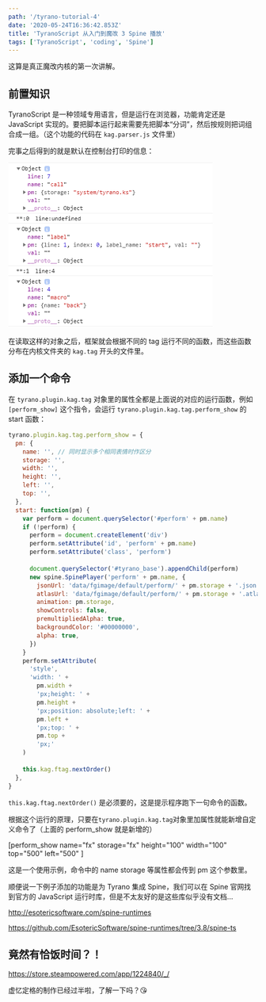 ```yaml
---
path: '/tyrano-tutorial-4'
date: '2020-05-24T16:36:42.853Z'
title: 'TyranoScript 从入门到魔改 3 Spine 播放'
tags: ['TyranoScript', 'coding', 'Spine']
---
```


这算是真正魔改内核的第一次讲解。

## 前置知识

TyranoScript 是一种领域专用语言，但是运行在浏览器，功能肯定还是 JavaScript 实现的。要把脚本运行起来需要先把脚本“分词”，然后按规则把词组合成一组。（这个功能的代码在 `kag.parser.js` 文件里）

完事之后得到的就是默认在控制台打印的信息：

![](consolelog.png)

在读取这样的对象之后，框架就会根据不同的 tag 运行不同的函数，而这些函数分布在内核文件夹的 `kag.tag` 开头的文件里。

## 添加一个命令

在 `tyrano.plugin.kag.tag` 对象里的属性全都是上面说的对应的运行函数，例如 `[perform_show]` 这个指令，会运行 `tyrano.plugin.kag.tag.perform_show` 的 start 函数：

```javascript
tyrano.plugin.kag.tag.perform_show = {
  pm: {
    name: '', // 同时显示多个相同表情时作区分
    storage: '',
    width: '',
    height: '',
    left: '',
    top: '',
  },
  start: function(pm) {
    var perform = document.querySelector('#perform' + pm.name)
    if (!perform) {
      perform = document.createElement('div')
      perform.setAttribute('id', 'perform' + pm.name)
      perform.setAttribute('class', 'perform')

      document.querySelector('#tyrano_base').appendChild(perform)
      new spine.SpinePlayer('perform' + pm.name, {
        jsonUrl: 'data/fgimage/default/perform/' + pm.storage + '.json',
        atlasUrl: 'data/fgimage/default/perform/' + pm.storage + '.atlas',
        animation: pm.storage,
        showControls: false,
        premultipliedAlpha: true,
        backgroundColor: '#00000000',
        alpha: true,
      })
    }
    perform.setAttribute(
      'style',
      'width: ' +
        pm.width +
        'px;height: ' +
        pm.height +
        'px;position: absolute;left: ' +
        pm.left +
        'px;top: ' +
        pm.top +
        'px;'
    )

    this.kag.ftag.nextOrder()
  },
}
```

`this.kag.ftag.nextOrder()` 是必须要的，这是提示程序跑下一句命令的函数。

根据这个运行的原理，只要在`tyrano.plugin.kag.tag`对象里加属性就能新增自定义命令了（上面的 perform_show 就是新增的）

[perform_show name="fx" storage="fx" height="100" width="100" top="500" left="500" ]

这是一个使用示例，命令中的 name storage 等属性都会传到 pm 这个参数里。

顺便说一下例子添加的功能是为 Tyrano 集成 Spine，我们可以在 Spine 官网找到官方的 JavaScript 运行时库，但是不太友好的是这些库似乎没有文档...

http://esotericsoftware.com/spine-runtimes

https://github.com/EsotericSoftware/spine-runtimes/tree/3.8/spine-ts

## 竟然有恰饭时间？！

https://store.steampowered.com/app/1224840/_/

虚忆定格的制作已经过半啦，了解一下吗？😘
